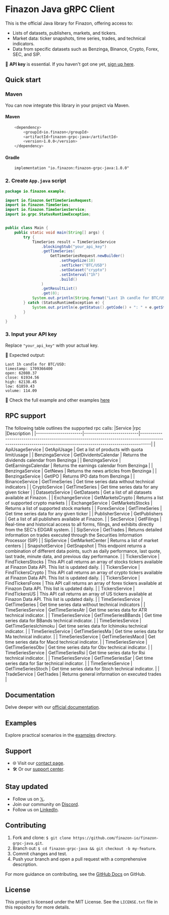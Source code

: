 # Finazon Java gRPC Client

This is the official Java library for Finazon, offering access to:
- Lists of datasets, publishers, markets, and tickers.
- Market data: ticker snapshots, time series, trades, and technical indicators.
- Data from specific datasets such as Benzinga, Binance, Crypto, Forex, SEC, and SIP.

🔑 **API key** is essential. If you haven't got one yet, [sign up here](https://finazon.io/).


## Quick start

### Maven

You can now integrate this library in your project via Maven.

#### Maven
```bash
    <dependency>
        <groupId>io.finazon</groupId>
        <artifactId>finazon-grpc-java</artifactId>
        <version>1.0.0</version>
    </dependency>
```

#### Gradle
```
    implementation "io.finazon:finazon-grpc-java:1.0.0"
```

### 2. Create `App.java` script
```java
package io.finazon.example;

import io.finazon.GetTimeSeriesRequest;
import io.finazon.TimeSeries;
import io.finazon.TimeSeriesService;
import io.grpc.StatusRuntimeException;


public class Main {
    public static void main(String[] args) {
        try {
            TimeSeries result = TimeSeriesService
                .blockingStub("your_api_key")
                .getTimeSeries(
                    GetTimeSeriesRequest.newBuilder()
                        .setPageSize(10)
                        .setTicker("BTC/USD")
                        .setDataset("crypto")
                        .setInterval("1h")
                        .build()
                )
                .getResultList()
                .get(0);
            System.out.println(String.format("Last 1h candle for BTC/USD: \n%s", result));
        } catch (StatusRuntimeException e) {
            System.out.println(e.getStatus().getCode() + ": " + e.getStatus().getDescription());
        }
    }
}
```

### 3. Input your API key
Replace `"your_api_key"` with your actual key.


📝 Expected output:
```
Last 1h candle for BTC/USD:
timestamp: 1709366400
open: 62080.37
close: 61934.56
high: 62138.45
low: 61859.43
volume: 114.09
```

👀 Check the full example and other examples [here](https://github.com/finazon-io/finazon-grpc-java/tree/main/examples)

## RPC support

The following table outlines the supported rpc calls:
|Service                |rpc                        |Description                                                                                                                                                      |
|-----------------------|---------------------------|-----------------------------------------------------------------------------------------------------------------------------------------------------------------|
| ApiUsageService       | GetApiUsage               | Get a list of products with quota limit/usage                                                                                                                   |
| BenzingaService       | GetDividentsCalendar      | Returns the dividends calendar from Benzinga                                                                                                                    |
| BenzingaService       | GetEarningsCalendar       | Returns the earnings calendar from Benzinga                                                                                                                     |
| BenzingaService       | GetNews                   | Returns the news articles from Benzinga                                                                                                                         |
| BenzingaService       | GetIPO                    | Returns IPO data from Benzinga                                                                                                                                  |
| BinanceService        | GetTimeSeries             | Get time series data without technical indicators                                                                                                               |
| CryptoService         | GetTimeSeries             | Get time series data for any given ticker                                                                                                                       |
| DatasetsService       | GetDatasets               | Get a list of all datasets available at Finazon.                                                                                                                |
| ExchangeService       | GetMarketsCrypto          | Returns a list of supported crypto markets                                                                                                                      |
| ExchangeService       | GetMarketsStocks          | Returns a list of supported stock markets                                                                                                                       |
| ForexService          | GetTimeSeries             | Get time series data for any given ticker                                                                                                                       |
| PublisherService      | GetPublishers             | Get a list of all publishers available at Finazon.                                                                                                              |
| SecService            | GetFilings                | Real-time and historical access to all forms, filings, and exhibits directly from the SEC's EDGAR system.                                                       |
| SipService            | GetTrades                 | Returns detailed information on trades executed through the Securities Information Processor (SIP)                                                              |
| SipService            | GetMarketCenter           | Returns a list of market centers                                                                                                                                |
| SnapshotService       | GetSnapshot               | This endpoint returns a combination of different data points, such as daily performance, last quote, last trade, minute data, and previous day performance.     |
| TickersService        | FindTickersStocks         | This API call returns an array of stocks tickers available at Finazon Data API. This list is updated daily.                                                     |
| TickersService        | FindTickersCrypto         | This API call returns an array of crypto tickers available at Finazon Data API. This list is updated daily.                                                     |
| TickersService        | FindTickersForex          | This API call returns an array of forex tickers available at Finazon Data API. This list is updated daily.                                                      |
| TickersService        | FindTickersUS             | This API call returns an array of US tickers available at Finazon Data API. This list is updated daily.                                                         |
| TimeSeriesService     | GetTimeSeries             | Get time series data without technical indicators                                                                                                               |
| TimeSeriesService     | GetTimeSeriesAtr          | Get time series data for ATR technical indicator.                                                                                                               |
| TimeSeriesService     | GetTimeSeriesBBands       | Get time series data for BBands technical indicator.                                                                                                            |
| TimeSeriesService     | GetTimeSeriesIchimoku     | Get time series data for Ichimoku technical indicator.                                                                                                          |
| TimeSeriesService     | GetTimeSeriesMa           | Get time series data for Ma technical indicator.                                                                                                                |
| TimeSeriesService     | GetTimeSeriesMacd         | Get time series data for Macd technical indicator.                                                                                                              |
| TimeSeriesService     | GetTimeSeriesObv          | Get time series data for Obv technical indicator.                                                                                                               |
| TimeSeriesService     | GetTimeSeriesRsi          | Get time series data for Rsi technical indicator.                                                                                                               |
| TimeSeriesService     | GetTimeSeriesSar          | Get time series data for Sar technical indicator.                                                                                                               |
| TimeSeriesService     | GetTimeSeriesStoch        | Get time series data for Stoch technical indicator.                                                                                                             |
| TradeService          | GetTrades                 | Returns general information on executed trades                                                                                                                  |

## Documentation
Delve deeper with our [official documentation](https://finazon.io/docs).

## Examples
Explore practical scenarios in the [examples](https://github.com/finazon-io/finazon-grpc-java/tree/main/examples) directory.

## Support
- 🌐 Visit our [contact page](https://finazon.io/contact-sales).
- 🛠 Or our [support center](https://support.finazon.io/en/).

## Stay updated
- Follow us on [𝕏](https://twitter.com/finazon_io).
- Join our community on [Discord](https://discord.gg/D5u4ZpB7w7).
- Follow us on [LinkedIn](https://www.linkedin.com/company/finazon).

## Contributing
1. Fork and clone: `$ git clone https://github.com/finazon-io/finazon-grpc-java.git`.
2. Branch out: `$ cd finazon-grpc-java && git checkout -b my-feature`.
3. Commit changes and test.
4. Push your branch and open a pull request with a comprehensive description.

For more guidance on contributing, see the [GitHub Docs](https://docs.github.com/en/get-started/quickstart/contributing-to-projects) on GitHub.

## License

This project is licensed under the MIT License. See the `LICENSE.txt` file in this repository for more details.